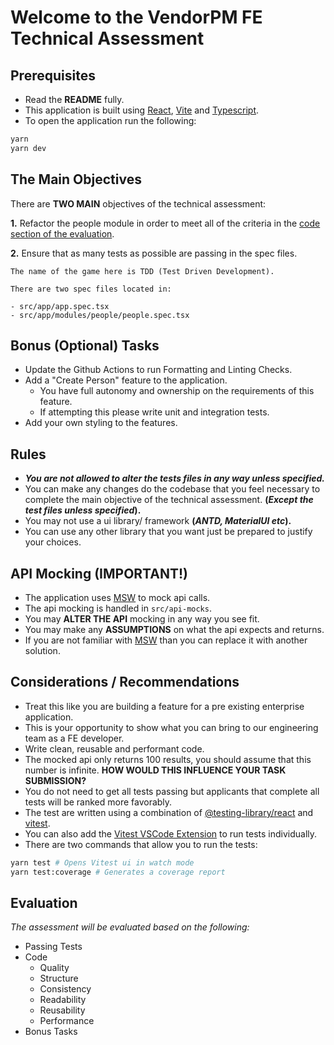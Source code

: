 # Welcome to the VendorPM FE Technical Assessment

## Prerequisites

- Read the **README** fully.
- This application is built using [React](https://reactjs.org/), [Vite](https://vitejs.dev/) and [Typescript](https://www.typescriptlang.org/).
- To open the application run the following:

```bash
yarn
yarn dev
```

## The Main Objectives

There are **TWO MAIN** objectives of the technical assessment:

**1.** Refactor the people module in order to meet all of the criteria in the [code section of the evaluation](#evaluation).

**2.** Ensure that as many tests as possible are passing in the spec files.

```
The name of the game here is TDD (Test Driven Development).

There are two spec files located in:

- src/app/app.spec.tsx
- src/app/modules/people/people.spec.tsx
```

## Bonus (Optional) Tasks

- Update the Github Actions to run Formatting and Linting Checks.
- Add a "Create Person" feature to the application.
  - You have full autonomy and ownership on the requirements of this feature.
  - If attempting this please write unit and integration tests.
- Add your own styling to the features.

## Rules

- **_You are not allowed to alter the tests files in any way unless specified._**
- You can make any changes do the codebase that you feel necessary to complete the main objective of the technical assessment. **(_Except the test files unless specified_).**
- You may not use a ui library/ framework **(_ANTD, MaterialUI etc_).**
- You can use any other library that you want just be prepared to justify your choices.

## API Mocking (IMPORTANT!)

- The application uses [MSW](https://mswjs.io/) to mock api calls.
- The api mocking is handled in `src/api-mocks`.
- You may **ALTER THE API** mocking in any way you see fit.
- You may make any **ASSUMPTIONS** on what the api expects and returns.
- If you are not familiar with [MSW](https://mswjs.io/) than you can replace it with another solution.

## Considerations / Recommendations

- Treat this like you are building a feature for a pre existing enterprise application.
- This is your opportunity to show what you can bring to our engineering team as a FE developer.
- Write clean, reusable and performant code.
- The mocked api only returns 100 results, you should assume that this number is infinite. **HOW WOULD THIS INFLUENCE YOUR TASK SUBMISSION?**
- You do not need to get all tests passing but applicants that complete all tests will be ranked more favorably.
- The test are written using a combination of [@testing-library/react](https://testing-library.com/docs/react-testing-library/intro/) and [vitest](https://vitest.dev/).
- You can also add the [Vitest VSCode Extension](https://marketplace.visualstudio.com/items?itemName=ZixuanChen.vitest-explorer) to run tests individually.
- There are two commands that allow you to run the tests:

```bash
yarn test # Opens Vitest ui in watch mode
yarn test:coverage # Generates a coverage report
```

## Evaluation

_The assessment will be evaluated based on the following:_

- Passing Tests
- Code
  - Quality
  - Structure
  - Consistency
  - Readability
  - Reusability
  - Performance
- Bonus Tasks
